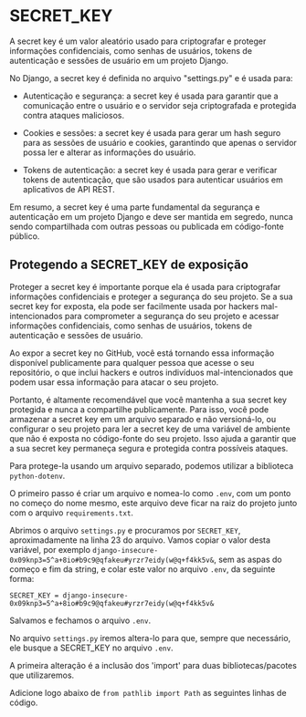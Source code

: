 # SECRET_KEY

A secret key é um valor aleatório usado para criptografar e proteger informações confidenciais, como senhas de usuários, tokens de autenticação e sessões de usuário em um projeto Django.

No Django, a secret key é definida no arquivo "settings.py" e é usada para:

- Autenticação e segurança: a secret key é usada para garantir que a comunicação entre o usuário e o servidor seja criptografada e protegida contra ataques maliciosos.

- Cookies e sessões: a secret key é usada para gerar um hash seguro para as sessões de usuário e cookies, garantindo que apenas o servidor possa ler e alterar as informações do usuário.

- Tokens de autenticação: a secret key é usada para gerar e verificar tokens de autenticação, que são usados para autenticar usuários em aplicativos de API REST.

Em resumo, a secret key é uma parte fundamental da segurança e autenticação em um projeto Django e deve ser mantida em segredo, nunca sendo compartilhada com outras pessoas ou publicada em código-fonte público.

## Protegendo a SECRET_KEY de exposição

Proteger a secret key é importante porque ela é usada para criptografar informações confidenciais e proteger a segurança do seu projeto. Se a sua secret key for exposta, ela pode ser facilmente usada por hackers mal-intencionados para comprometer a segurança do seu projeto e acessar informações confidenciais, como senhas de usuários, tokens de autenticação e sessões de usuário.

Ao expor a secret key no GitHub, você está tornando essa informação disponível publicamente para qualquer pessoa que acesse o seu repositório, o que inclui hackers e outros indivíduos mal-intencionados que podem usar essa informação para atacar o seu projeto.

Portanto, é altamente recomendável que você mantenha a sua secret key protegida e nunca a compartilhe publicamente. Para isso, você pode armazenar a secret key em um arquivo separado e não versioná-lo, ou configurar o seu projeto para ler a secret key de uma variável de ambiente que não é exposta no código-fonte do seu projeto. Isso ajuda a garantir que a sua secret key permaneça segura e protegida contra possíveis ataques.

Para protege-la usando um arquivo separado, podemos utilizar a biblioteca ```python-dotenv```.

O primeiro passo é criar um arquivo e nomea-lo como ```.env```, com um ponto no começo do nome mesmo, este arquivo deve ficar na raiz do projeto junto com o arquivo ```requirements.txt```.

Abrimos o arquivo ```settings.py``` e procuramos por ```SECRET_KEY```, aproximadamente na linha 23 do arquivo. Vamos copiar o valor desta variável, por exemplo ```django-insecure-0x09knp3=5^a+8io#b9c9@qfakeu#yrzr7eidy(w@q+f4kk5v&```, sem as aspas do começo e fim da string, e colar este valor no arquivo ```.env```, da seguinte forma:

```SECRET_KEY = django-insecure-0x09knp3=5^a+8io#b9c9@qfakeu#yrzr7eidy(w@q+f4kk5v&```

Salvamos e fechamos o arquivo ```.env```.

No arquivo ```settings.py``` iremos altera-lo para que, sempre que necessário, ele busque a SECRET_KEY no arquivo ```.env```.

A primeira alteração é a inclusão dos 'import' para duas bibliotecas/pacotes que utilizaremos.

Adicione logo abaixo de ```from pathlib import Path``` as seguintes linhas de código.

